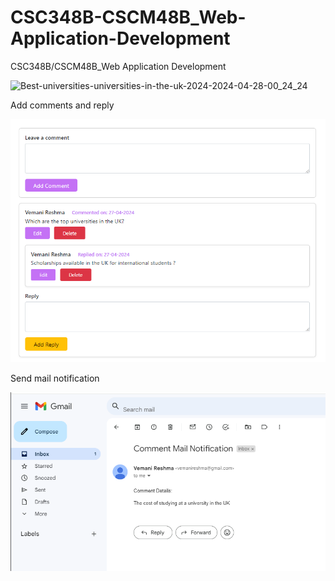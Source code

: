 # CSC348B-CSCM48B_Web-Application-Development
CSC348B/CSCM48B_Web Application Development

![Best-universities-universities-in-the-uk-2024-2024-04-28-00_24_24](https://github.com/vemanireshma/CSC348B-CSCM48B_Web-Application-Development/assets/168301039/91771169-c946-4182-9334-b17a64a4ece4)


Add comments and reply

![alt text](image-1.png)

Send mail notification

![alt text](image-2.png)
